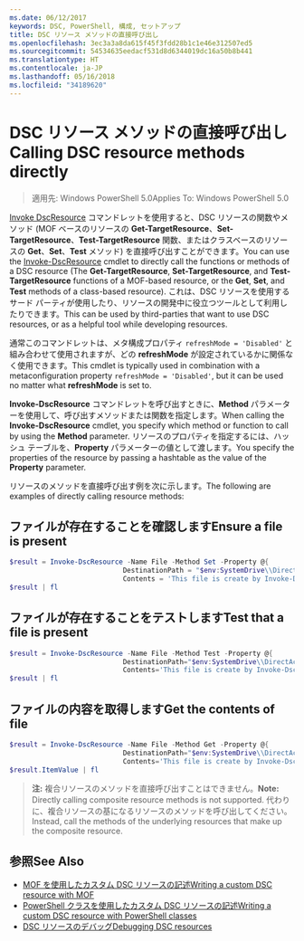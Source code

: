 ```yaml
---
ms.date: 06/12/2017
keywords: DSC, PowerShell, 構成, セットアップ
title: DSC リソース メソッドの直接呼び出し
ms.openlocfilehash: 3ec3a3a8da615f45f3fdd28b1c1e46e312507ed5
ms.sourcegitcommit: 54534635eedacf531d8d6344019dc16a50b8b441
ms.translationtype: HT
ms.contentlocale: ja-JP
ms.lasthandoff: 05/16/2018
ms.locfileid: "34189620"
---
```

# <a name="calling-dsc-resource-methods-directly"></a><span data-ttu-id="b8618-103">DSC リソース メソッドの直接呼び出し</span><span class="sxs-lookup"><span data-stu-id="b8618-103">Calling DSC resource methods directly</span></span>

><span data-ttu-id="b8618-104">適用先: Windows PowerShell 5.0</span><span class="sxs-lookup"><span data-stu-id="b8618-104">Applies To: Windows PowerShell 5.0</span></span>

<span data-ttu-id="b8618-105">[Invoke DscResource](https://technet.microsoft.com/library/mt517869.aspx) コマンドレットを使用すると、DSC リソースの関数やメソッド (MOF ベースのリソースの **Get-TargetResource**、**Set-TargetResource**、**Test-TargetResource** 関数、またはクラスベースのリソースの **Get**、**Set**、**Test** メソッド) を直接呼び出すことができます。</span><span class="sxs-lookup"><span data-stu-id="b8618-105">You can use the [Invoke-DscResource](https://technet.microsoft.com/library/mt517869.aspx) cmdlet to directly call the functions or methods of a DSC resource (The **Get-TargetResource**, **Set-TargetResource**, and **Test-TargetResource** functions of a MOF-based resource, or the **Get**, **Set**, and **Test** methods of a class-based resource).</span></span>
<span data-ttu-id="b8618-106">これは、DSC リソースを使用するサード パーティが使用したり、リソースの開発中に役立つツールとして利用したりできます。</span><span class="sxs-lookup"><span data-stu-id="b8618-106">This can be used by third-parties that want to use DSC resources, or as a helpful tool while developing resources.</span></span>

<span data-ttu-id="b8618-107">通常このコマンドレットは、メタ構成プロパティ `refreshMode = 'Disabled'` と組み合わせて使用されますが、どの **refreshMode** が設定されているかに関係なく使用できます。</span><span class="sxs-lookup"><span data-stu-id="b8618-107">This cmdlet is typically used in combination with a metaconfiguration property `refreshMode = 'Disabled'`, but it can be used no matter what **refreshMode** is set to.</span></span>

<span data-ttu-id="b8618-108">**Invoke-DscResource** コマンドレットを呼び出すときに、**Method** パラメーターを使用して、呼び出すメソッドまたは関数を指定します。</span><span class="sxs-lookup"><span data-stu-id="b8618-108">When calling the **Invoke-DscResource** cmdlet, you specify which method or function to call by using the **Method** parameter.</span></span> <span data-ttu-id="b8618-109">リソースのプロパティを指定するには、ハッシュ テーブルを、**Property** パラメーターの値として渡します。</span><span class="sxs-lookup"><span data-stu-id="b8618-109">You specify the properties of the resource by passing a hashtable as the value of the **Property** parameter.</span></span>

<span data-ttu-id="b8618-110">リソースのメソッドを直接呼び出す例を次に示します。</span><span class="sxs-lookup"><span data-stu-id="b8618-110">The following are examples of directly calling resource methods:</span></span>

## <a name="ensure-a-file-is-present"></a><span data-ttu-id="b8618-111">ファイルが存在することを確認します</span><span class="sxs-lookup"><span data-stu-id="b8618-111">Ensure a file is present</span></span>

```powershell
$result = Invoke-DscResource -Name File -Method Set -Property @{
                            DestinationPath = "$env:SystemDrive\\DirectAccess.txt";
                            Contents = 'This file is create by Invoke-DscResource'} -Verbose
$result | fl
```

## <a name="test-that-a-file-is-present"></a><span data-ttu-id="b8618-112">ファイルが存在することをテストします</span><span class="sxs-lookup"><span data-stu-id="b8618-112">Test that a file is present</span></span>

```powershell
$result = Invoke-DscResource -Name File -Method Test -Property @{
                            DestinationPath="$env:SystemDrive\\DirectAccess.txt";
                            Contents='This file is create by Invoke-DscResource'} -Verbose
$result | fl
```

## <a name="get-the-contents-of-file"></a><span data-ttu-id="b8618-113">ファイルの内容を取得します</span><span class="sxs-lookup"><span data-stu-id="b8618-113">Get the contents of file</span></span>

```powershell
$result = Invoke-DscResource -Name File -Method Get -Property @{
                            DestinationPath="$env:SystemDrive\\DirectAccess.txt";
                            Contents='This file is create by Invoke-DscResource'} -Verbose
$result.ItemValue | fl
```

><span data-ttu-id="b8618-114">**注:** 複合リソースのメソッドを直接呼び出すことはできません。</span><span class="sxs-lookup"><span data-stu-id="b8618-114">**Note:** Directly calling composite resource methods is not supported.</span></span> <span data-ttu-id="b8618-115">代わりに、複合リソースの基になるリソースのメソッドを呼び出してください。</span><span class="sxs-lookup"><span data-stu-id="b8618-115">Instead, call the methods of the underlying resources that make up the composite resource.</span></span>

## <a name="see-also"></a><span data-ttu-id="b8618-116">参照</span><span class="sxs-lookup"><span data-stu-id="b8618-116">See Also</span></span>
- [<span data-ttu-id="b8618-117">MOF を使用したカスタム DSC リソースの記述</span><span class="sxs-lookup"><span data-stu-id="b8618-117">Writing a custom DSC resource with MOF</span></span>](authoringResourceMOF.md)
- [<span data-ttu-id="b8618-118">PowerShell クラスを使用したカスタム DSC リソースの記述</span><span class="sxs-lookup"><span data-stu-id="b8618-118">Writing a custom DSC resource with PowerShell classes</span></span>](authoringResourceClass.md)
- [<span data-ttu-id="b8618-119">DSC リソースのデバッグ</span><span class="sxs-lookup"><span data-stu-id="b8618-119">Debugging DSC resources</span></span>](debugResource.md)